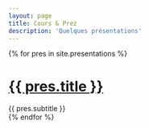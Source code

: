 ```yaml
---
layout: page
title: Cours & Prez
description: 'Quelques présentations'
---
```


<div class="posts">
  {% for pres in site.presentations %}
  <div class="post">
    <h1 class="post-title">
      <a href="{{ pres.url }}" target="_blank">
        {{ pres.title }}
      </a>
    </h1>
    <span class="post-date">
     {{ pres.subtitle }}
    </span>

  </div>
  {% endfor %}
</div>

